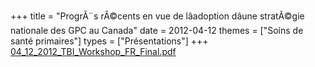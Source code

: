 +++
title = "ProgrÃ¨s rÃ©cents en vue de lâadoption dâune stratÃ©gie nationale des GPC au Canada"
date = 2012-04-12
themes = ["Soins de santé primaires"]
types = ["Présentations"]
+++
[04_12_2012_TBI_Workshop_FR_Final.pdf](/files/04_12_2012_TBI_Workshop_FR_Final.pdf)
